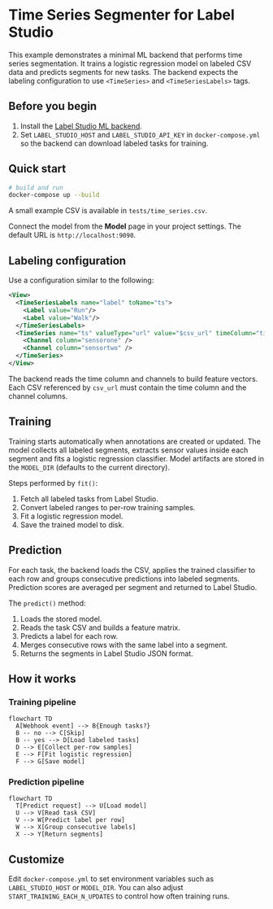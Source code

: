 # Time Series Segmenter for Label Studio

This example demonstrates a minimal ML backend that performs time series segmentation.
It trains a logistic regression model on labeled CSV data and predicts segments
for new tasks. The backend expects the labeling configuration to use
`<TimeSeries>` and `<TimeSeriesLabels>` tags.

## Before you begin

1. Install the [Label Studio ML backend](https://github.com/HumanSignal/label-studio-ml-backend?tab=readme-ov-file#quickstart).
2. Set `LABEL_STUDIO_HOST` and `LABEL_STUDIO_API_KEY` in `docker-compose.yml`
   so the backend can download labeled tasks for training.

## Quick start

```bash
# build and run
docker-compose up --build
```

A small example CSV is available in `tests/time_series.csv`.

Connect the model from the **Model** page in your project settings. The default
URL is `http://localhost:9090`.

## Labeling configuration

Use a configuration similar to the following:

```xml
<View>
  <TimeSeriesLabels name="label" toName="ts">
    <Label value="Run"/>
    <Label value="Walk"/>
  </TimeSeriesLabels>
  <TimeSeries name="ts" valueType="url" value="$csv_url" timeColumn="time">
    <Channel column="sensorone" />
    <Channel column="sensortwo" />
  </TimeSeries>
</View>
```

The backend reads the time column and channels to build feature vectors. Each
CSV referenced by `csv_url` must contain the time column and the channel
columns.

## Training

Training starts automatically when annotations are created or updated. The model
collects all labeled segments, extracts sensor values inside each segment and
fits a logistic regression classifier. Model artifacts are stored in the
`MODEL_DIR` (defaults to the current directory).

Steps performed by `fit()`:

1. Fetch all labeled tasks from Label Studio.
2. Convert labeled ranges to per-row training samples.
3. Fit a logistic regression model.
4. Save the trained model to disk.

## Prediction

For each task, the backend loads the CSV, applies the trained classifier to each
row and groups consecutive predictions into labeled segments. Prediction scores
are averaged per segment and returned to Label Studio.

The `predict()` method:

1. Loads the stored model.
2. Reads the task CSV and builds a feature matrix.
3. Predicts a label for each row.
4. Merges consecutive rows with the same label into a segment.
5. Returns the segments in Label Studio JSON format.

## How it works

### Training pipeline

```mermaid
flowchart TD
  A[Webhook event] --> B{Enough tasks?}
  B -- no --> C[Skip]
  B -- yes --> D[Load labeled tasks]
  D --> E[Collect per-row samples]
  E --> F[Fit logistic regression]
  F --> G[Save model]
```

### Prediction pipeline

```mermaid
flowchart TD
  T[Predict request] --> U[Load model]
  U --> V[Read task CSV]
  V --> W[Predict label per row]
  W --> X[Group consecutive labels]
  X --> Y[Return segments]
```

## Customize

Edit `docker-compose.yml` to set environment variables such as `LABEL_STUDIO_HOST`
or `MODEL_DIR`. You can also adjust `START_TRAINING_EACH_N_UPDATES` to control
how often training runs.

